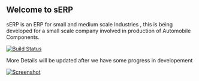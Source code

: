 ## Welcome to sERP

sERP is an ERP for small and medium scale Industries , this is being developed for a small scale company involved in production of Automobile Components.


[![Build Status](https://travis-ci.org/nighthawk-apps/sERP.png?branch=master)](https://travis-ci.org/nighthawk-apps/sERP)

More Details will be updated after we have some progress in developement


[![Screenshot](http://i.imgur.com/i63O1qc.png)](http://nighthawkapps.com/)
